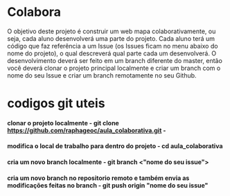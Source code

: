 # Colabora

O objetivo deste projeto é construir um web mapa colaborativamente, ou seja, cada aluno desenvolverá uma parte do projeto. Cada aluno terá um código que faz referência a um Issue (os Issues ficam no menu abaixo do nome do projeto), o qual descreverá qual parte cada um desenvolverá. O desenvolvimento deverá ser feito em um branch diferente do master, então você deverá clonar o projeto principal localmente e criar um branch com o nome do seu Issue e criar um branch remotamente no seu Github.

# codigos git uteis

 #### clonar o projeto localmente - git clone https://github.com/raphageoc/aula_colaborativa.git - 
 #### modifica o local de trabalho para dentro do projeto - cd aula_colaborativa
 #### cria um novo branch localmente - git branch <"nome do seu issue">
 #### cria um novo branch no repositorio remoto e também envia as modificações feitas no branch - git push origin "nome do seu issue"
